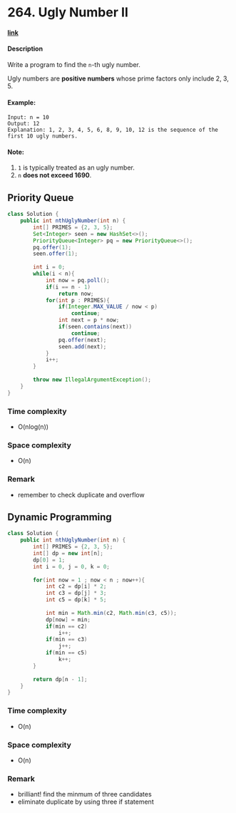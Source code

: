 # 264. Ugly Number II

#### [link](https://leetcode.com/problems/ugly-number-ii/)

#### Description
Write a program to find the `n`-th ugly number.

Ugly numbers are **positive numbers** whose prime factors only include 2, 3, 5. 

#### Example:
```
Input: n = 10
Output: 12
Explanation: 1, 2, 3, 4, 5, 6, 8, 9, 10, 12 is the sequence of the first 10 ugly numbers.
```

#### Note:
1. `1` is typically treated as an ugly number.
2. `n` **does not exceed 1690**.

## Priority Queue
```java
class Solution {
    public int nthUglyNumber(int n) {
        int[] PRIMES = {2, 3, 5};
        Set<Integer> seen = new HashSet<>();
        PriorityQueue<Integer> pq = new PriorityQueue<>();
        pq.offer(1);
        seen.offer(1);
        
        int i = 0;
        while(i < n){
            int now = pq.poll();
            if(i == n - 1)
                return now;
            for(int p : PRIMES){
                if(Integer.MAX_VALUE / now < p)
                    continue;
                int next = p * now;
                if(seen.contains(next))
                    continue;
                pq.offer(next);
                seen.add(next);
            }
            i++;
        }
        
        throw new IllegalArgumentException();
    }
}
```
### Time complexity
* O(nlog(n))
### Space complexity
* O(n)
### Remark
* remember to check duplicate and overflow

## Dynamic Programming
```java
class Solution {
    public int nthUglyNumber(int n) {
        int[] PRIMES = {2, 3, 5};
        int[] dp = new int[n];
        dp[0] = 1;
        int i = 0, j = 0, k = 0;
        
        for(int now = 1 ; now < n ; now++){
            int c2 = dp[i] * 2;
            int c3 = dp[j] * 3;
            int c5 = dp[k] * 5;
            
            int min = Math.min(c2, Math.min(c3, c5));
            dp[now] = min;
            if(min == c2)
                i++;
            if(min == c3)
                j++;
            if(min == c5)
                k++;
        }
        
        return dp[n - 1];
    }
}
```
### Time complexity
* O(n)
### Space complexity
* O(n)
### Remark
* brilliant! find the minmum of three candidates
* eliminate duplicate by using three if statement